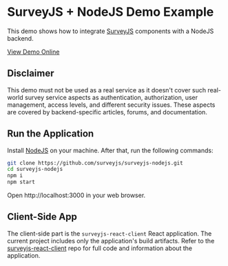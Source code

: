 # SurveyJS + NodeJS Demo Example

This demo shows how to integrate [SurveyJS](https://surveyjs.io/) components with a NodeJS backend.

[View Demo Online](https://surveyjs-nodejs.azurewebsites.net/)

## Disclaimer

This demo must not be used as a real service as it doesn't cover such real-world survey service aspects as authentication, authorization, user management, access levels, and different security issues. These aspects are covered by backend-specific articles, forums, and documentation.

## Run the Application

Install [NodeJS](https://nodejs.org/) on your machine. After that, run the following commands:

```bash
git clone https://github.com/surveyjs/surveyjs-nodejs.git
cd surveyjs-nodejs
npm i
npm start
```

Open http://localhost:3000 in your web browser.

## Client-Side App

The client-side part is the `surveyjs-react-client` React application. The current project includes only the application's build artifacts. Refer to the [surveyjs-react-client](https://github.com/surveyjs/surveyjs-react-client) repo for full code and information about the application.
